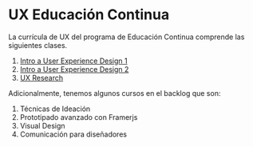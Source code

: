 # UX Educación Continua

La currícula de UX del programa de Educación Continua comprende las siguientes clases.


1. [Intro a User Experience Design 1](/curricula_ux/02-educacion-continua/01-intro-uxd-1/)
2. [Intro a User Experience Design 2](curricula_ux/02-educacion-continua/01-intro-uxd-2/)
3. [UX Research](#)


Adicionalmente, tenemos algunos cursos en el backlog que son:

1. Técnicas de Ideación
2. Prototipado avanzado con Framerjs
3. Visual Design
4. Comunicación para diseñadores


